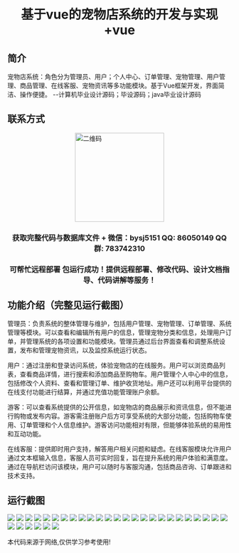 <p><h1 align="center">基于vue的宠物店系统的开发与实现+vue</h1></p>

## 简介
宠物店系统：角色分为管理员、用户；个人中心、订单管理、宠物管理、用户管理、商品管理、在线客服、宠物资讯等多功能模块。基于Vue框架开发，界面简洁、操作便捷。    --计算机毕业设计源码；毕设源码；java毕业设计源码


## 联系方式
<img src="https://bs-1329754181.cos.ap-shanghai.myqcloud.com/wx.jpg" alt="二维码" style="display: block; margin: 0 auto;" width="200px">
<p><h3 align="center">获取完整代码与数据库文件 + 微信：bysj5151 QQ: 86050149 QQ群: 783742310</h3></p>
<p><h3 align="center">可帮忙远程部署 包运行成功！提供远程部署、修改代码、设计文档指导、代码讲解等服务！</h3></p>

## 功能介绍（完整见运行截图）
管理员：负责系统的整体管理与维护，包括用户管理、宠物管理、订单管理、系统管理等模块。可以查看和编辑所有用户的信息，管理宠物分类和信息，处理用户订单，并管理系统的各项设置和功能模块。管理员通过后台界面查看和调整系统设置，发布和管理宠物资讯，以及监控系统运行状态。

用户：通过注册和登录访问系统，体验宠物店的在线服务。用户可以浏览商品列表，查看商品详情，进行搜索和添加商品至购物车。用户管理个人中心中的信息，包括修改个人资料、查看和管理订单、维护收货地址。用户还可以利用平台提供的在线支付功能进行结算，并通过充值功能管理账户余额。

游客：可以查看系统提供的公开信息，如宠物店的商品展示和资讯信息，但不能进行购物或发布内容。游客需注册账户后方可享受系统的大部分功能，包括购物车使用、订单管理和个人信息维护。游客访问功能相对有限，但能够体验系统的易用性和互动功能。

在线客服：提供即时用户支持，解答用户相关问题和疑虑。在线客服模块允许用户通过文本框输入信息，客服人员可实时回复，旨在提升系统的用户体验和满意度。通过在导航栏访问该模块，用户可以随时与客服沟通，包括商品咨询、订单跟进和技术支持。


## 运行截图
![](https://bs-1329754181.cos.ap-shanghai.myqcloud.com/ssm/PetStoreSystem/img/001.jpg)
![](https://bs-1329754181.cos.ap-shanghai.myqcloud.com/ssm/PetStoreSystem/img/002.jpg)
![](https://bs-1329754181.cos.ap-shanghai.myqcloud.com/ssm/PetStoreSystem/img/003.jpg)
![](https://bs-1329754181.cos.ap-shanghai.myqcloud.com/ssm/PetStoreSystem/img/004.jpg)
![](https://bs-1329754181.cos.ap-shanghai.myqcloud.com/ssm/PetStoreSystem/img/005.jpg)
![](https://bs-1329754181.cos.ap-shanghai.myqcloud.com/ssm/PetStoreSystem/img/006.jpg)
![](https://bs-1329754181.cos.ap-shanghai.myqcloud.com/ssm/PetStoreSystem/img/007.jpg)
![](https://bs-1329754181.cos.ap-shanghai.myqcloud.com/ssm/PetStoreSystem/img/008.jpg)
![](https://bs-1329754181.cos.ap-shanghai.myqcloud.com/ssm/PetStoreSystem/img/009.jpg)
![](https://bs-1329754181.cos.ap-shanghai.myqcloud.com/ssm/PetStoreSystem/img/010.jpg)
![](https://bs-1329754181.cos.ap-shanghai.myqcloud.com/ssm/PetStoreSystem/img/011.jpg)
![](https://bs-1329754181.cos.ap-shanghai.myqcloud.com/ssm/PetStoreSystem/img/012.jpg)
![](https://bs-1329754181.cos.ap-shanghai.myqcloud.com/ssm/PetStoreSystem/img/013.jpg)
![](https://bs-1329754181.cos.ap-shanghai.myqcloud.com/ssm/PetStoreSystem/img/014.jpg)
![](https://bs-1329754181.cos.ap-shanghai.myqcloud.com/ssm/PetStoreSystem/img/015.jpg)
![](https://bs-1329754181.cos.ap-shanghai.myqcloud.com/ssm/PetStoreSystem/img/016.jpg)
![](https://bs-1329754181.cos.ap-shanghai.myqcloud.com/ssm/PetStoreSystem/img/017.jpg)
![](https://bs-1329754181.cos.ap-shanghai.myqcloud.com/ssm/PetStoreSystem/img/018.jpg)
![](https://bs-1329754181.cos.ap-shanghai.myqcloud.com/ssm/PetStoreSystem/img/019.jpg)
![](https://bs-1329754181.cos.ap-shanghai.myqcloud.com/ssm/PetStoreSystem/img/020.jpg)
![](https://bs-1329754181.cos.ap-shanghai.myqcloud.com/ssm/PetStoreSystem/img/021.jpg)
![](https://bs-1329754181.cos.ap-shanghai.myqcloud.com/ssm/PetStoreSystem/img/022.jpg)
![](https://bs-1329754181.cos.ap-shanghai.myqcloud.com/ssm/PetStoreSystem/img/023.jpg)
![](https://bs-1329754181.cos.ap-shanghai.myqcloud.com/ssm/PetStoreSystem/img/024.jpg)
![](https://bs-1329754181.cos.ap-shanghai.myqcloud.com/ssm/PetStoreSystem/img/025.jpg)
![](https://bs-1329754181.cos.ap-shanghai.myqcloud.com/ssm/PetStoreSystem/img/026.jpg)
![](https://bs-1329754181.cos.ap-shanghai.myqcloud.com/ssm/PetStoreSystem/img/027.jpg)
![](https://bs-1329754181.cos.ap-shanghai.myqcloud.com/ssm/PetStoreSystem/img/028.jpg)
![](https://bs-1329754181.cos.ap-shanghai.myqcloud.com/ssm/PetStoreSystem/img/029.jpg)
![](https://bs-1329754181.cos.ap-shanghai.myqcloud.com/ssm/PetStoreSystem/img/030.jpg)
![](https://bs-1329754181.cos.ap-shanghai.myqcloud.com/ssm/PetStoreSystem/img/031.jpg)

<p>本代码来源于网络,仅供学习参考使用!</p>
